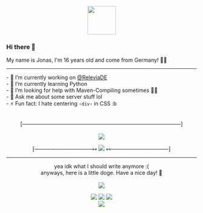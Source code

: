 <p align="center"><a href="#"><img width="75" src="https://i.imgur.com/nOD9kyu.png"></a></p>

### Hi there 👋
<p float="left">My name is Jonas, I'm 16 years old and come from Germany! 👨‍💻</p>
<hr>
- 🔭 I’m currently working on <a href="https://github.com/ReleviaDE">@ReleviaDE</a><br>
- 🌱 I’m currently learning Python<br>
- 🤔 I’m looking for help with Maven-Compiling sometimes 🥴🥴<br>
- 💬 Ask me about some server stuff lol<br>
- ⚡ Fun fact: I hate centering <code>‹div›</code> in CSS :b<br><br>
<p align="center">[——————————————————————————————]<br><br><a href="#"><img src="https://lanyard.cnrad.dev/api/421671659146313729?idleMessage=I'm+doing+nothing+at+this+moment++🦕"></a></p>
<p align="center">[———————————↦ <a href="#"><img src="https://komarev.com/ghpvc/?username=jonas-koll&style=flat&color=1B1C1F&label=👀+Views"></a> ↤———————————]</p>
<hr>
<p align="center">
yea idk what I should write anymore :(<br>
anyways, here is a little doge. Have a nice day! 🌴<br><br>
<img src="https://user-images.githubusercontent.com/56507045/130327122-6d9851dd-d9dd-49ac-add2-a65213aaa26d.png" align="center"></p>

<p align="center"><a href="https://discord.com/users/421671659146313729" target="_blank"><img src="https://img.shields.io/badge/Discord-jonas__%239839-blueviolet?style=flat&logo=discord&logoColor=white&color=5865F2"></a> <a href="https://twitter.com/JonasOnSocials" target="_blank"><img src="https://img.shields.io/badge/Twitter-@JonasOnSocials-blueviolet?style=flat&logo=twitter&logoColor=white&color=1DA1F2"></a> <a href="https://twitch.tv/onejxnas" target="_blank"><img src="https://img.shields.io/badge/Twitch-onejxnas-blueviolet?style=flat&logo=twitch&logoColor=white&color=9146FF"></a><br>  <a href="https://prohosting24.de/cp/donate/jonas" target="_blank"><img src="https://img.shields.io/badge/-› Support my work  🦕 ‹-yellowgreen"></a></p>
